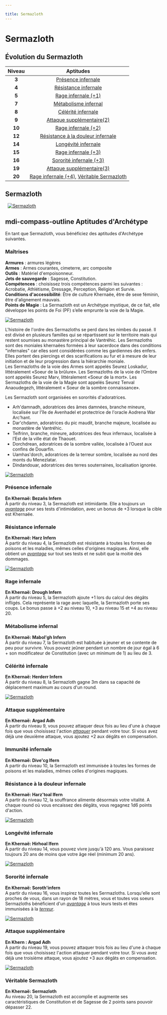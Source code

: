 ```yaml
---

title: Sermazloth
---
```

# Sermazloth   
## Évolution du Sermazloth  

|Niveau|Aptitudes|
|:-:|:-:|
|**3**|[Présence infernale](#presence-infernale)|
|**4**|[Résistance infernale](#resistance-infernale)|
|**5**|[Rage infernale (+1)](#rage-infernale)|
|**7**|[Métabolisme infernal](#metabolisme-infernal)|
|**8**|[Célérité infernale](#celerite-infernale)|
|**9**|[Attaque supplémentaire(2)](#attaque-supplementaire)|
|**10**|[Rage infernale (+2)](#rage-infernale)|
|**12**|[Résistance à la douleur infernale](#resistance-a-la-douleur-infernale)|
|**14**|[Longévité infernale](#longevite-infernale)|
|**15**|[Rage infernale (+3)](#rage-infernale)|
|**16**|[Sororité infernale (+3)](#sororite-infernale)|  
|**19**|[Attaque supplémentaire(3)](#attaque-supplementaire)|
|**20**|[Rage infernale (+4)](#rage-infernale), [Véritable Sermazloth](#veritable-sermazloth)  

## Sermazloth
&nbsp;
[![Sermazloth](https://www.douaratil.fr/illustrations/archetype/sermazloth300.jpeg)](https://www.douaratil.fr/illustrations/archetype/sermazloth.jpeg)

## <v-icon>mdi-compass-outline</v-icon> Aptitudes d'Archétype  
En tant que Sermazloth, vous bénéficiez des aptitudes d'Archétype suivantes.

### Maîtrises  
**Armures** : armures légères  
**Armes** : Armes courantes, cimeterre, arc composite  
**Outils** : Matériel d'empoisonneur.    
**Jets de sauvegarde** : Sagesse, Constitution.    
**Compétences** : choisissez trois compétences parmi les suivantes : Acrobatie, Athlétisme, Dressage, Perception, Religion et Survie.    
**Conditions d'accessibilité**: Être de culture Khernaëe, être de sexe féminin, être d'alignement mauvais.    
**Points de Magie** : La Sermazloth est un Archétype mystique, de ce fait, elle développe les points de Foi (PF) s’elle emprunte la voie de la Magie.  

[![Sermazloth](https://www.douaratil.fr/illustrations/archetype/sermazloth2300.jpeg)](https://www.douaratil.fr/illustrations/archetype/sermazloth2.jpeg)

L'histoire de l'ordre des Sermazloths se perd dans les nimbes du passé. Il est divisé en plusieurs familles qui se répartissent sur le territoire mais qui restent soumises au monastère principal de Vantréhic. Les Sermazloths sont des moniales khernaëes formées à leur sacerdoce dans des conditions "infernales" car elles sont considérées comme les gardiennes des enfers. Elles portent des piercings et des scarifications au fur et à mesure de leur initiation et de leur progression dans la hiérarchie moniale.     
Les Sermazloths de la voie des Armes sont appelés Seurez Loskadur, littéralement «Soeur de la brûlure». Les Sermazloths de la voie de l’Ombre sont appelés Seurez Marv, littéralement «Soeur de la mort». Les Sermazloths de la voie de la Magie sont appelés Seurez Tenval Anaoudegezh, littéralement « Soeur de la sombre connaissance».  

Les Sermazloth sont organisées en sororités d'adoratrices.

- Arh'damnadh, adoratrices des âmes damnées, branche mineure, localisée sur l'île de Avenhadel et protectrice de l'oracle Aodrena War Arc’hant.  
- Dar'chdamn, adoratrices du pic maudit, branche majeure, localisée au monastère de Vantréhic.  
- Teifrinn, branche, mineure, adoratrices des feux infernaux, localisée à l’Est de la ville état de Thaouet.  
- Dorchdrean, adoratrices de la sombre vallée, localisée à l’Ouest aux confins de Douarfin.  
- Uamhas'dorch, adoratrices de la terreur sombre, localisée au nord des monts du Menezlatar.  
- Dindandouar, adoratrices des terres souterraines, localisation ignorée.  

[![Sermazloth](https://www.douaratil.fr/illustrations/archetype/sermazloth3300.jpeg)](https://www.douaratil.fr/illustrations/archetype/sermazloth3.jpeg)

### Présence infernale  
**En Khernaë: Bezañs Infern**    
À partir du niveau 3,  la Sermazloth est intimidante. Elle a toujours un [_avantage_](/utiliser-les-caracteristiques/#avantage-et-desavantage) pour ses tests d'intimidation, avec un bonus de +3 lorsque la cible est Khernaëe.   

### Résistance infernale  
**En Khernaë: Harz Infern**    
À partir du niveau 4, la Sermazloth est résistante à toutes les formes de poisons et les maladies, mêmes celles d'origines magiques. Ainsi, elle obtient un [_avantage_](/utiliser-les-caracteristiques/#avantage-et-desavantage) sur tout ses tests et ne subit que la moitié des dommages.    

[![Sermazloth](https://www.douaratil.fr/illustrations/archetype/sermazloth4300.jpeg)](https://www.douaratil.fr/illustrations/archetype/sermazloth4.jpeg)


### Rage infernale
**En Khernaë: Drough Infern**  
À partir du niveau 5,  la Sermazloth ajoute +1 lors du calcul des dégâts infligés. Cela représente la rage avec laquelle, la Sermazloth porte ses coups. Le bonus passe à +2 au niveau 10, +3 au niveau 15 et +4 au niveau 20.   

### Métabolisme infernal
**En Khernaë: Mabol'gh Infern**  
À partir du niveau 7, la Sermazloth est habituée à jeuner et se contente de peu pour survivre. Vous pouvez jeûner pendant un nombre de jour égal à 6 + son modificateur de Constitution (avec un minimum de 1) au lieu de 3.

### Célérité infernale
**En Khernaë: Herderr Infern**  
À partir du niveau 8,  la Sermazloth gagne 3m dans sa capacité de déplacement maximum au cours d'un round.

[![Sermazloth](https://www.douaratil.fr/illustrations/archetype/sermazloth5300.jpeg)](https://www.douaratil.fr/illustrations/archetype/sermazloth5.jpeg)

### Attaque supplémentaire  
**En Khernaë: Argad Adh**   
À partir du niveau 9, vous pouvez attaquer deux fois au lieu d'une à chaque fois que vous choisissez l'action [_attaquer_](/combattre/#attaquer) pendant votre tour. Si vous avez déjà une deuxième attaque, vous ajoutez +2 aux dégâts en compensation.  

### Immunité infernale
**En Khernaë: Dive'cg Ifern**  
A partir du niveau 10, la Sermazloth est immunisée à toutes les formes de poisons et les maladies, mêmes celles d'origines magiques.

### Résistance à la douleur infernale
**En Khernaë: Harz'toal Ifern**  
A partir du niveau 12, la souffrance alimente désormais votre vitalité. A chaque round où vous encaissez des dégâts, vous regagnez 1d6 points d'action.  

[![Sermazloth](https://www.douaratil.fr/illustrations/archetype/sermazloth6300.jpeg)](https://www.douaratil.fr/illustrations/archetype/sermazloth6.jpeg)

### Longévité infernale
**En Khernaë: Hirhoal Ifern**  
À partir du niveau 14, vous pouvez vivre jusqu'à 120 ans. Vous paraissez toujours 20 ans de moins que votre âge réel (minimum 20 ans).  

[![Sermazloth](https://www.douaratil.fr/illustrations/archetype/sermazloth7300.jpeg)](https://www.douaratil.fr/illustrations/archetype/sermazloth7.jpeg)

### Sororité infernale  
**En Khernaë: Soroth'infern**  
A partir du niveau 16, vous inspirez toutes les Sermazloths. Lorsqu'elle sont proches de vous, dans un rayon de 18 mètres, vous et toutes vos soeurs Sermazloths bénéficient d'un [_avantage_](/utiliser-les-caracteristiques/#avantage-et-desavantage) à tous leurs tests et êtes immunisées à la [_terreur_](/gerer-la-sante-du-personnage/#terrorise).  

[![Sermazloth](https://www.douaratil.fr/illustrations/archetype/sermazloth8300.jpeg)](https://www.douaratil.fr/illustrations/archetype/sermazloth8.jpeg)

### Attaque supplémentaire  
**En Khern : Argad Adh**  
À partir du niveau 19, vous pouvez attaquer trois fois au lieu d'une à chaque fois que vous choisissez l'action attaquer pendant votre tour. Si vous avez déjà une troisième attaque, vous ajoutez +3 aux dégâts en compensation.  

[![Sermazloth](https://www.douaratil.fr/illustrations/archetype/sermazloth9300.jpeg)](https://www.douaratil.fr/illustrations/archetype/sermazloth9.jpeg)

### Véritable Sermazloth  
**En Khernaë: Sermazloth**  
Au niveau 20, la Sermazloth est accomplie et augmente ses caractéristiques de Constitution et de Sagesse de 2 points sans pouvoir dépasser 22.
